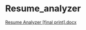 # Resume_analyzer 
[Resume Analyzer [final print].docx](https://github.com/user-attachments/files/21922702/Resume.Analyzer.final.print.docx)
